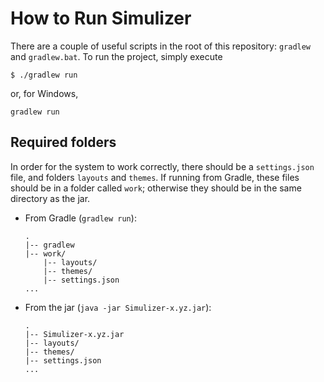 # How to Run Simulizer #
There are a couple of useful scripts in the root of this repository: `gradlew` and `gradlew.bat`. To run the project, simply execute  

```
$ ./gradlew run
```

or, for Windows,

```
gradlew run
```

## Required folders ##
In order for the system to work correctly, there should be a `settings.json` file, and folders `layouts` and `themes`. If running from Gradle, these files should be in a folder called `work`; otherwise they should be in the same directory as the jar.

- From Gradle (`gradlew run`):
  ```
  .
  |-- gradlew
  |-- work/
      |-- layouts/
      |-- themes/
      |-- settings.json
  ...
  ```
- From the jar (`java -jar Simulizer-x.yz.jar`):
  ```
  .
  |-- Simulizer-x.yz.jar
  |-- layouts/
  |-- themes/
  |-- settings.json
  ...
  ```
